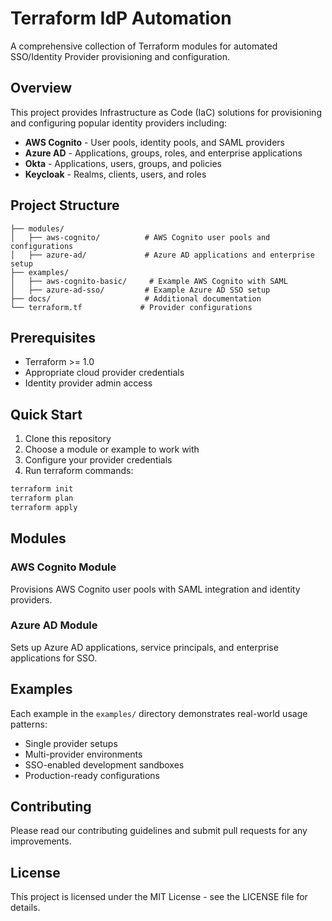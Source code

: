 # Terraform IdP Automation

A comprehensive collection of Terraform modules for automated SSO/Identity Provider provisioning and configuration.

## Overview

This project provides Infrastructure as Code (IaC) solutions for provisioning and configuring popular identity providers including:

- **AWS Cognito** - User pools, identity pools, and SAML providers
- **Azure AD** - Applications, groups, roles, and enterprise applications
- **Okta** - Applications, users, groups, and policies
- **Keycloak** - Realms, clients, users, and roles

## Project Structure

```
├── modules/
│   ├── aws-cognito/          # AWS Cognito user pools and configurations
│   ├── azure-ad/             # Azure AD applications and enterprise setup
├── examples/
│   ├── aws-cognito-basic/     # Example AWS Cognito with SAML
│   ├── azure-ad-sso/         # Example Azure AD SSO setup
├── docs/                     # Additional documentation
└── terraform.tf             # Provider configurations
```

## Prerequisites

- Terraform >= 1.0
- Appropriate cloud provider credentials
- Identity provider admin access

## Quick Start

1. Clone this repository
2. Choose a module or example to work with
3. Configure your provider credentials
4. Run terraform commands:

```bash
terraform init
terraform plan
terraform apply
```

## Modules

### AWS Cognito Module
Provisions AWS Cognito user pools with SAML integration and identity providers.

### Azure AD Module
Sets up Azure AD applications, service principals, and enterprise applications for SSO.

## Examples

Each example in the `examples/` directory demonstrates real-world usage patterns:

- Single provider setups
- Multi-provider environments
- SSO-enabled development sandboxes
- Production-ready configurations

## Contributing

Please read our contributing guidelines and submit pull requests for any improvements.

## License

This project is licensed under the MIT License - see the LICENSE file for details. 